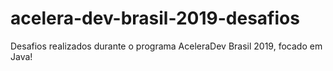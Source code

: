 # acelera-dev-brasil-2019-desafios
Desafios realizados durante o programa AceleraDev Brasil 2019, focado em Java!
